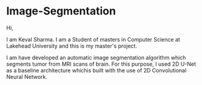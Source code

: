 # Image-Segmentation
Hi, 

I am Keval Sharma. I am a Student of masters in Computer Science at Lakehead University and this is my master's project.

I am have developed an automatic image segmentation algorithm which segments tumor from MRI scans of brain. For this purpose, I used 2D U-Net as a baseline architecture whichis built with the use of 2D Convolutional Neural Network.
